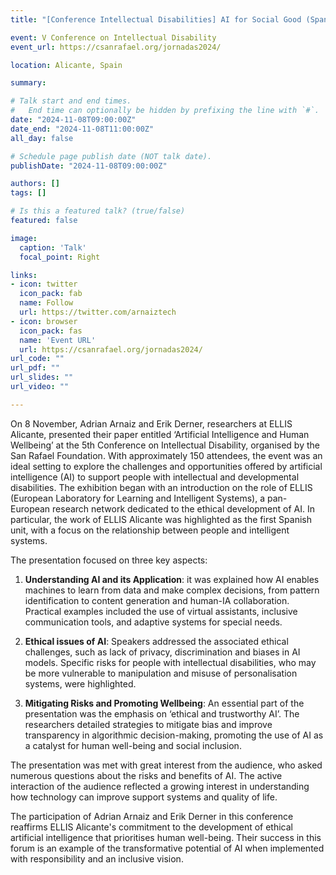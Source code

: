 ```yaml
---
title: "[Conference Intellectual Disabilities] AI for Social Good (Spanish)"

event: V Conference on Intellectual Disability
event_url: https://csanrafael.org/jornadas2024/

location: Alicante, Spain

summary: 

# Talk start and end times.
#   End time can optionally be hidden by prefixing the line with `#`.
date: "2024-11-08T09:00:00Z"
date_end: "2024-11-08T11:00:00Z"
all_day: false

# Schedule page publish date (NOT talk date).
publishDate: "2024-11-08T09:00:00Z"

authors: []
tags: []

# Is this a featured talk? (true/false)
featured: false

image:
  caption: 'Talk'
  focal_point: Right

links:
- icon: twitter
  icon_pack: fab
  name: Follow
  url: https://twitter.com/arnaiztech
- icon: browser
  icon_pack: fas
  name: 'Event URL'
  url: https://csanrafael.org/jornadas2024/
url_code: ""
url_pdf: ""
url_slides: ""
url_video: ""

---
```


On 8 November, Adrian Arnaiz and Erik Derner, researchers at ELLIS Alicante, presented their paper entitled ‘Artificial Intelligence and Human Wellbeing’ at the 5th Conference on Intellectual Disability, organised by the San Rafael Foundation. With approximately 150 attendees, the event was an ideal setting to explore the challenges and opportunities offered by artificial intelligence (AI) to support people with intellectual and developmental disabilities.
The exhibition began with an introduction on the role of ELLIS (European Laboratory for Learning and Intelligent Systems), a pan-European research network dedicated to the ethical development of AI. In particular, the work of ELLIS Alicante was highlighted as the first Spanish unit, with a focus on the relationship between people and intelligent systems.

The presentation focused on three key aspects:

1. **Understanding AI and its Application**: it was explained how AI enables machines to learn from data and make complex decisions, from pattern identification to content generation and human-IA collaboration. Practical examples included the use of virtual assistants, inclusive communication tools, and adaptive systems for special needs.

2. **Ethical issues of AI**: Speakers addressed the associated ethical challenges, such as lack of privacy, discrimination and biases in AI models. Specific risks for people with intellectual disabilities, who may be more vulnerable to manipulation and misuse of personalisation systems, were highlighted.
3. **Mitigating Risks and Promoting Wellbeing**: An essential part of the presentation was the emphasis on ‘ethical and trustworthy AI’. The researchers detailed strategies to mitigate bias and improve transparency in algorithmic decision-making, promoting the use of AI as a catalyst for human well-being and social inclusion.

The presentation was met with great interest from the audience, who asked numerous questions about the risks and benefits of AI. The active interaction of the audience reflected a growing interest in understanding how technology can improve support systems and quality of life.

The participation of Adrian Arnaiz and Erik Derner in this conference reaffirms ELLIS Alicante's commitment to the development of ethical artificial intelligence that prioritises human well-being. Their success in this forum is an example of the transformative potential of AI when implemented with responsibility and an inclusive vision.


